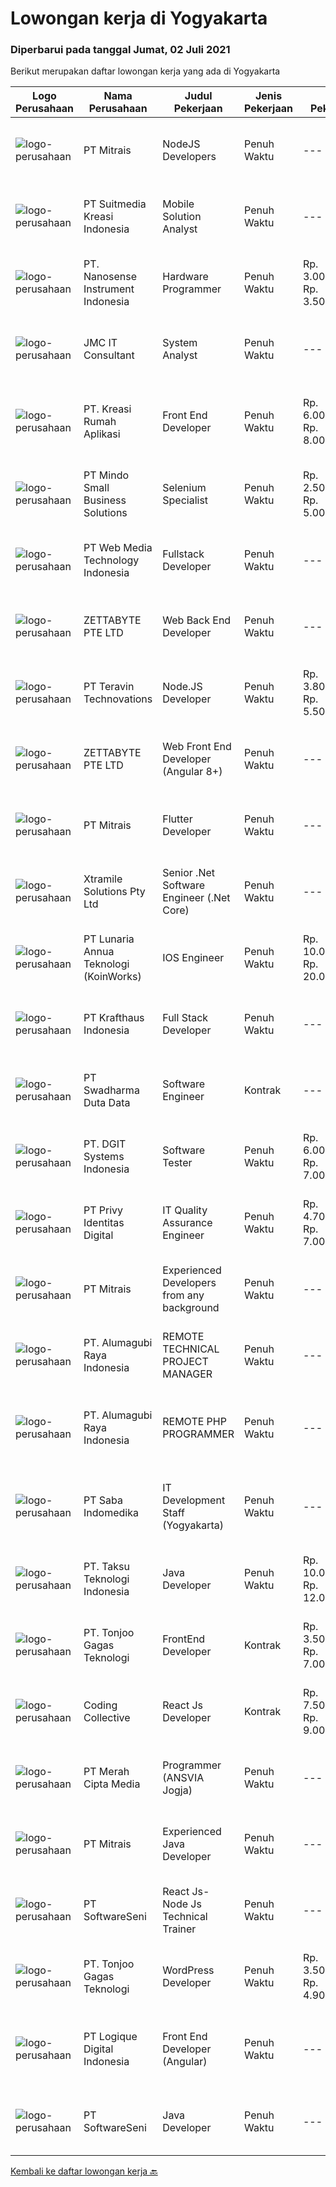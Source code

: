
  # Lowongan kerja di Yogyakarta

  ### Diperbarui pada tanggal Jumat, 02 Juli 2021

  Berikut merupakan daftar lowongan kerja yang ada di Yogyakarta

  |Logo Perusahaan | Nama Perusahaan | Judul Pekerjaan | Jenis Pekerjaan | Gaji Pekerjaan | Lokasi | Deskripsi | Tanggal diunggah | Pranala |
  | -------------- | --------------- | --------------- | --------- | --------- | -------------- | ------- | ----------- | ----------- |
  |![logo-perusahaan](https://image-service-cdn.seek.com.au/969b0c47f133a1e0155056a5d964c63953dd6304/ee4dce1061f3f616224767ad58cb2fc751b8d2dc)|PT Mitrais|NodeJS Developers|Penuh Waktu|---|Bali|Build your Career with Mitrais! We're urgently looking for experienced NodeJS Developers to be part of our team for an immediate start.Our client is a...|Kamis, 01 Juli 2021|https://www.jobstreet.co.id/id/job/nodejs-developers-3557891?token=0~8bf35a6c-c4f4-413f-9545-181421f73c05&sectionRank=1&jobId=jobstreet-id-job-3557891|
|![logo-perusahaan](https://image-service-cdn.seek.com.au/d1d6d9e7af7147dee7b7111b97e67641fcf252e0/ee4dce1061f3f616224767ad58cb2fc751b8d2dc)|PT Suitmedia Kreasi Indonesia|Mobile Solution Analyst|Penuh Waktu|---|Jakarta Raya|Role: You will analyze, design, and deliver high-quality mobile applications. Responsibilities: Conduct research to understand what clients need and...|Rabu, 30 Juni 2021|https://www.jobstreet.co.id/id/job/mobile-solution-analyst-3568635?token=0~8bf35a6c-c4f4-413f-9545-181421f73c05&sectionRank=2&jobId=jobstreet-id-job-3568635|
|![logo-perusahaan](https://image-service-cdn.seek.com.au/67567343348f4097c33cbda8e068a1010495e2e5/ee4dce1061f3f616224767ad58cb2fc751b8d2dc)|PT. Nanosense Instrument Indonesia|Hardware Programmer|Penuh Waktu|Rp. 3.000.000-Rp. 3.500.000|Yogyakarta|Job Requirements: At least 1 year(s) experience in software development, software delivery, and post-implementation Candidate must possess at least...|Kamis, 01 Juli 2021|https://www.jobstreet.co.id/id/job/hardware-programmer-3569488?token=0~8bf35a6c-c4f4-413f-9545-181421f73c05&sectionRank=3&jobId=jobstreet-id-job-3569488|
|![logo-perusahaan](https://image-service-cdn.seek.com.au/a2204a6f248fedfcfbb4d393e68e7d11a2931c9a/ee4dce1061f3f616224767ad58cb2fc751b8d2dc)|JMC IT Consultant|System Analyst|Penuh Waktu|---|Bantul|Greetings!We are growing IT Consultant that focused on E-Gov industry. Within 12 years, we are already helping more than 300 IT development in...|Rabu, 30 Juni 2021|https://www.jobstreet.co.id/id/job/system-analyst-3562209?token=0~8bf35a6c-c4f4-413f-9545-181421f73c05&sectionRank=4&jobId=jobstreet-id-job-3562209|
|![logo-perusahaan](https://image-service-cdn.seek.com.au/13f7466ed464c1e6442064fa0564efac70e6da12/ee4dce1061f3f616224767ad58cb2fc751b8d2dc)|PT. Kreasi Rumah Aplikasi|Front End Developer|Penuh Waktu|Rp. 6.000.000-Rp. 8.000.000|Bantul|Memiliki pengalaman 2-5 tahun dalam pengembangan Front End Sangat memahami konsep HTML, CSS, dan Javascript Berpengalaman dalam menggunakan...|Kamis, 01 Juli 2021|https://www.jobstreet.co.id/id/job/front-end-developer-3557941?token=0~8bf35a6c-c4f4-413f-9545-181421f73c05&sectionRank=5&jobId=jobstreet-id-job-3557941|
|![logo-perusahaan](https://image-service-cdn.seek.com.au/bd9c5207a79d42ed096a1b2bad14bef66654f2f2/ee4dce1061f3f616224767ad58cb2fc751b8d2dc)|PT Mindo Small Business Solutions|Selenium Specialist|Penuh Waktu|Rp. 2.500.000-Rp. 5.000.000|Yogyakarta|We are currently looking for Selenium Specialist Staff for our Yogyakarta office. As part of Mindo's Property Operations &amp; Enhancement team, you...|Rabu, 30 Juni 2021|https://www.jobstreet.co.id/id/job/selenium-specialist-3561440?token=0~8bf35a6c-c4f4-413f-9545-181421f73c05&sectionRank=6&jobId=jobstreet-id-job-3561440|
|![logo-perusahaan](https://image-service-cdn.seek.com.au/fe6569d61098f35222743f282f496686f78aefd7/ee4dce1061f3f616224767ad58cb2fc751b8d2dc)|PT Web Media Technology Indonesia|Fullstack Developer|Penuh Waktu|---|Sleman|We are Niagahoster, a tech company based in Yogyakarta that provides web-hosting services. To make Niagahoster web and products are packed with...|Kamis, 01 Juli 2021|https://www.jobstreet.co.id/id/job/fullstack-developer-3569524?token=0~8bf35a6c-c4f4-413f-9545-181421f73c05&sectionRank=7&jobId=jobstreet-id-job-3569524|
|![logo-perusahaan](https://image-service-cdn.seek.com.au/a9ad8fdd00d66418bb5e9ec41ddbc2318ccec822/ee4dce1061f3f616224767ad58cb2fc751b8d2dc)|ZETTABYTE PTE LTD|Web Back End Developer|Penuh Waktu|---|Yogyakarta|Company IntroductionZettabyte is a software development company that focuses on the education sector. We work together with our multicultural team...|Kamis, 01 Juli 2021|https://www.jobstreet.co.id/id/job/web-back-end-developer-3557501?token=0~8bf35a6c-c4f4-413f-9545-181421f73c05&sectionRank=8&jobId=jobstreet-id-job-3557501|
|![logo-perusahaan](https://image-service-cdn.seek.com.au/00c5fccd7e7da99c6c551506f244b709f37b24cb/ee4dce1061f3f616224767ad58cb2fc751b8d2dc)|PT Teravin Technovations|Node.JS Developer|Penuh Waktu|Rp. 3.800.000-Rp. 5.500.000|Jakarta Pusat|Requirements: Minimum 1 year experience in using Node.Js Good in English Creative Person, problem solving, good attitude, eager to learn Able to...|Kamis, 01 Juli 2021|https://www.jobstreet.co.id/id/job/node-js-developer-3563259?token=0~8bf35a6c-c4f4-413f-9545-181421f73c05&sectionRank=9&jobId=jobstreet-id-job-3563259|
|![logo-perusahaan](https://image-service-cdn.seek.com.au/a9ad8fdd00d66418bb5e9ec41ddbc2318ccec822/ee4dce1061f3f616224767ad58cb2fc751b8d2dc)|ZETTABYTE PTE LTD|Web Front End Developer (Angular 8+)|Penuh Waktu|---|Yogyakarta|Company IntroductionZettabyte is a software development company that focuses on the education sector. We work together with our multicultural team...|Kamis, 01 Juli 2021|https://www.jobstreet.co.id/id/job/web-front-end-developer-angular-8-3557436?token=0~8bf35a6c-c4f4-413f-9545-181421f73c05&sectionRank=10&jobId=jobstreet-id-job-3557436|
|![logo-perusahaan](https://image-service-cdn.seek.com.au/969b0c47f133a1e0155056a5d964c63953dd6304/ee4dce1061f3f616224767ad58cb2fc751b8d2dc)|PT Mitrais|Flutter Developer|Penuh Waktu|---|Bali|Build your Career with Mitrais !  We're looking for experienced Flutter Developer to be part of our team. What will you be doing?  Liase with...|Kamis, 01 Juli 2021|https://www.jobstreet.co.id/id/job/flutter-developer-3557895?token=0~8bf35a6c-c4f4-413f-9545-181421f73c05&sectionRank=11&jobId=jobstreet-id-job-3557895|
|![logo-perusahaan](https://image-service-cdn.seek.com.au/886dbb766c5bd832cea6f1bb5b5374b094ca8917/ee4dce1061f3f616224767ad58cb2fc751b8d2dc)|Xtramile Solutions Pty Ltd|Senior .Net Software Engineer (.Net Core)|Penuh Waktu|---|Bali|Innovative job opportunity offering a high salary package, attractive bonus remuneration and full remote working arrangement.This role will help...|Kamis, 01 Juli 2021|https://www.jobstreet.co.id/id/job/senior-net-software-engineer-net-core-3562244?token=0~8bf35a6c-c4f4-413f-9545-181421f73c05&sectionRank=12&jobId=jobstreet-id-job-3562244|
|![logo-perusahaan](https://image-service-cdn.seek.com.au/aab0a5465545de2bbfc9a4ae4502897f3e28e138/ee4dce1061f3f616224767ad58cb2fc751b8d2dc)|PT Lunaria Annua Teknologi (KoinWorks)|IOS Engineer|Penuh Waktu|Rp. 10.000.000-Rp. 20.000.000|Jakarta Raya|As IOS Engineer/Sr. IOS Engineer, you'll be the one responsible for developing applications for iOS and get them launched. You will work as part of a...|Kamis, 01 Juli 2021|https://www.jobstreet.co.id/id/job/ios-engineer-3562520?token=0~8bf35a6c-c4f4-413f-9545-181421f73c05&sectionRank=13&jobId=jobstreet-id-job-3562520|
|![logo-perusahaan](https://image-service-cdn.seek.com.au/bef45686e3919076089a028d297160d83ed7cc14/ee4dce1061f3f616224767ad58cb2fc751b8d2dc)|PT Krafthaus Indonesia|Full Stack Developer|Penuh Waktu|---|Yogyakarta|We are looking for a Full-stack Software Developer for https://paperlust.co/ to build and maintain functional web pages and applications.As a Full...|Rabu, 30 Juni 2021|https://www.jobstreet.co.id/id/job/full-stack-developer-3556505?token=0~8bf35a6c-c4f4-413f-9545-181421f73c05&sectionRank=14&jobId=jobstreet-id-job-3556505|
|![logo-perusahaan](https://image-service-cdn.seek.com.au/c9726dd48637f2122e69fa4f05bdeddb6166e3b5/ee4dce1061f3f616224767ad58cb2fc751b8d2dc)|PT Swadharma Duta Data|Software Engineer|Kontrak|---|Jakarta Timur|Back End Developer Memahami konsep pengembangan aplikasi Memahami konsep Microservices Architeccture Memiliki skill Java Spring Boot, Net Core, Go,...|Kamis, 01 Juli 2021|https://www.jobstreet.co.id/id/job/software-engineer-3563022?token=0~8bf35a6c-c4f4-413f-9545-181421f73c05&sectionRank=15&jobId=jobstreet-id-job-3563022|
|![logo-perusahaan](https://image-service-cdn.seek.com.au/e93bc75036be941b9c3ff3a55670cb236457b0c4/ee4dce1061f3f616224767ad58cb2fc751b8d2dc)|PT. DGIT Systems Indonesia|Software Tester|Penuh Waktu|Rp. 6.000.000-Rp. 7.000.000|Bali|We believe work should be a fun development journey but the challenging one! Our great teams will support you to achieve that and delivering great...|Senin, 28 Juni 2021|https://www.jobstreet.co.id/id/job/software-tester-3566840?token=0~8bf35a6c-c4f4-413f-9545-181421f73c05&sectionRank=16&jobId=jobstreet-id-job-3566840|
|![logo-perusahaan](https://image-service-cdn.seek.com.au/1ce07e920cd3ef33658542630cd2b0dbfe789bee/ee4dce1061f3f616224767ad58cb2fc751b8d2dc)|PT Privy Identitas Digital|IT Quality Assurance Engineer|Penuh Waktu|Rp. 4.700.000-Rp. 7.000.000|Yogyakarta|Jobdescription: Responsible for testing changes and upgrades to business applications with the aim of detecting any problems with the application....|Rabu, 30 Juni 2021|https://www.jobstreet.co.id/id/job/it-quality-assurance-engineer-3561292?token=0~8bf35a6c-c4f4-413f-9545-181421f73c05&sectionRank=17&jobId=jobstreet-id-job-3561292|
|![logo-perusahaan](https://image-service-cdn.seek.com.au/969b0c47f133a1e0155056a5d964c63953dd6304/ee4dce1061f3f616224767ad58cb2fc751b8d2dc)|PT Mitrais|Experienced Developers from any background|Penuh Waktu|---|Bali|Build your Career with Mitrais !  We're looking for experienced Software Engineers from any background to be part of our team.  What will you...|Kamis, 01 Juli 2021|https://www.jobstreet.co.id/id/job/experienced-developers-from-any-background-3557897?token=0~8bf35a6c-c4f4-413f-9545-181421f73c05&sectionRank=18&jobId=jobstreet-id-job-3557897|
|![logo-perusahaan](https://image-service-cdn.seek.com.au/9328c57511f92a9f992df30ec9addcc1f6a62e42/ee4dce1061f3f616224767ad58cb2fc751b8d2dc)|PT. Alumagubi Raya Indonesia|REMOTE TECHNICAL PROJECT MANAGER|Penuh Waktu|---|Yogyakarta|Job Descriptions: Work directly with clients and development teams Provide planning &amp; resource scheduling. This will include tracking the team...|Selasa, 29 Juni 2021|https://www.jobstreet.co.id/id/job/remote-technical-project-manager-3568131?token=0~8bf35a6c-c4f4-413f-9545-181421f73c05&sectionRank=19&jobId=jobstreet-id-job-3568131|
|![logo-perusahaan](https://image-service-cdn.seek.com.au/9328c57511f92a9f992df30ec9addcc1f6a62e42/ee4dce1061f3f616224767ad58cb2fc751b8d2dc)|PT. Alumagubi Raya Indonesia|REMOTE PHP PROGRAMMER|Penuh Waktu|---|Yogyakarta|REMOTE PHP PROGRAMMER DESKRIPSI PEKERJAAN          Develop, test, debug, and deploy web applications. Develop appropriate code structures to solve...|Selasa, 29 Juni 2021|https://www.jobstreet.co.id/id/job/remote-php-programmer-3568049?token=0~8bf35a6c-c4f4-413f-9545-181421f73c05&sectionRank=20&jobId=jobstreet-id-job-3568049|
|![logo-perusahaan](https://image-service-cdn.seek.com.au/fd4e0e8b1c4e3845b01f36c504d8073041e3b470/ee4dce1061f3f616224767ad58cb2fc751b8d2dc)|PT Saba Indomedika|IT Development Staff (Yogyakarta)|Penuh Waktu|---|Yogyakarta|Deskripsi Pekerjaan Membuat program untuk kebutuhan perusahaan khususnya aplikasi Finance Memformulasikan spesifikasi program dan basic prototypes...|Minggu, 27 Juni 2021|https://www.jobstreet.co.id/id/job/it-development-staff-yogyakarta-3560234?token=0~8bf35a6c-c4f4-413f-9545-181421f73c05&sectionRank=21&jobId=jobstreet-id-job-3560234|
|![logo-perusahaan](https://image-service-cdn.seek.com.au/cdad7eadbef6a47d2c5b4d08a7c1b9886e8f7f8f/ee4dce1061f3f616224767ad58cb2fc751b8d2dc)|PT. Taksu Teknologi Indonesia|Java Developer|Penuh Waktu|Rp. 10.000.000-Rp. 12.000.000|Denpasar|Java DeveloperWe are looking for highly motivated and hands-on developers with experience in building billing systems in Java across the full software...|Kamis, 01 Juli 2021|https://www.jobstreet.co.id/id/job/java-developer-3569486?token=0~8bf35a6c-c4f4-413f-9545-181421f73c05&sectionRank=22&jobId=jobstreet-id-job-3569486|
|![logo-perusahaan](https://image-service-cdn.seek.com.au/a083bcf6cafe02d372853a92180973ccc0b39376/ee4dce1061f3f616224767ad58cb2fc751b8d2dc)|PT. Tonjoo Gagas Teknologi|FrontEnd Developer|Kontrak|Rp. 3.500.000-Rp. 7.000.000|Sleman|✔ Kualifikasi: Minimal pendidikan Diploma (D3) / Sarjana (S1) Minimal Pengalaman 2 tahun di bidang Front-End Developer Menguasai secara tuntas: HTML,...|Rabu, 30 Juni 2021|https://www.jobstreet.co.id/id/job/frontend-developer-3556141?token=0~8bf35a6c-c4f4-413f-9545-181421f73c05&sectionRank=23&jobId=jobstreet-id-job-3556141|
|![logo-perusahaan](https://image-service-cdn.seek.com.au/173d90a4796b9060b32d48ba09d1cc3a5bacc8b1/ee4dce1061f3f616224767ad58cb2fc751b8d2dc)|Coding Collective|React Js Developer|Kontrak|Rp. 7.500.000-Rp. 9.000.000|Jakarta Raya|Requirements: Experience in React Js, Node Js (Knowledge in Typescript is a plus). Expertise in Object-Oriented Programming and Web Service (RESTfull...|Rabu, 30 Juni 2021|https://www.jobstreet.co.id/id/job/react-js-developer-3568852?token=0~8bf35a6c-c4f4-413f-9545-181421f73c05&sectionRank=24&jobId=jobstreet-id-job-3568852|
|![logo-perusahaan](https://image-service-cdn.seek.com.au/e1dd4270f52ae8e7b91b7ebc9c6012883f212cfe/ee4dce1061f3f616224767ad58cb2fc751b8d2dc)|PT Merah Cipta Media|Programmer (ANSVIA Jogja)|Penuh Waktu|---|Yogyakarta|Bachelor Degree from Computer Science, Information Technology, or other related majors Minimal 2 years’ experience as a web programmer ( JAVA )...|Rabu, 30 Juni 2021|https://www.jobstreet.co.id/id/job/programmer-ansvia-jogja-3557180?token=0~8bf35a6c-c4f4-413f-9545-181421f73c05&sectionRank=25&jobId=jobstreet-id-job-3557180|
|![logo-perusahaan](https://image-service-cdn.seek.com.au/969b0c47f133a1e0155056a5d964c63953dd6304/ee4dce1061f3f616224767ad58cb2fc751b8d2dc)|PT Mitrais|Experienced Java Developer|Penuh Waktu|---|Bali|Build your Career with Mitrais!  We have clients who are urgently looking for Experienced Java developers for an immediate start. What will you be...|Kamis, 01 Juli 2021|https://www.jobstreet.co.id/id/job/experienced-java-developer-3557892?token=0~8bf35a6c-c4f4-413f-9545-181421f73c05&sectionRank=26&jobId=jobstreet-id-job-3557892|
|![logo-perusahaan](https://image-service-cdn.seek.com.au/c05a3e3e627c08dd9cbb310c1a48f4a5a42787b6/ee4dce1061f3f616224767ad58cb2fc751b8d2dc)|PT SoftwareSeni|React Js-Node Js Technical Trainer|Penuh Waktu|---|Yogyakarta|SoftwareSeni is a Software Development Company based in Yogyakarta &amp; Sydney, Australia. We have been designing and developing phone apps,...|Selasa, 29 Juni 2021|https://www.jobstreet.co.id/id/job/react-js-node-js-technical-trainer-3567977?token=0~8bf35a6c-c4f4-413f-9545-181421f73c05&sectionRank=27&jobId=jobstreet-id-job-3567977|
|![logo-perusahaan](https://image-service-cdn.seek.com.au/a083bcf6cafe02d372853a92180973ccc0b39376/ee4dce1061f3f616224767ad58cb2fc751b8d2dc)|PT. Tonjoo Gagas Teknologi|WordPress Developer|Penuh Waktu|Rp. 3.500.000-Rp. 4.900.000|Sleman|✔ Requirement: Minimal pendidikan Diploma (D3) / Sarjana (S1) Menguasai HTML, CSS, dan JS Menguasai PHP Menguasai dasar Wordpress Development...|Rabu, 30 Juni 2021|https://www.jobstreet.co.id/id/job/wordpress-developer-3556140?token=0~8bf35a6c-c4f4-413f-9545-181421f73c05&sectionRank=28&jobId=jobstreet-id-job-3556140|
|![logo-perusahaan](https://image-service-cdn.seek.com.au/c7afa992dbb3df981b5d1f490d0e6bbed02c8faf/ee4dce1061f3f616224767ad58cb2fc751b8d2dc)|PT Logique Digital Indonesia|Front End Developer (Angular)|Penuh Waktu|---|Jakarta Raya|Deskripsi Pekerjaan: Merancang dan mengembangkan user interface menggunakan angularJS Mengembangkan fungsi (code) yang efisien, reusable, testable dan...|Selasa, 29 Juni 2021|https://www.jobstreet.co.id/id/job/front-end-developer-angular-3568117?token=0~8bf35a6c-c4f4-413f-9545-181421f73c05&sectionRank=29&jobId=jobstreet-id-job-3568117|
|![logo-perusahaan](https://image-service-cdn.seek.com.au/c05a3e3e627c08dd9cbb310c1a48f4a5a42787b6/ee4dce1061f3f616224767ad58cb2fc751b8d2dc)|PT SoftwareSeni|Java Developer|Penuh Waktu|---|Yogyakarta|SoftwareSeni is a Software Development Company based in Yogyakarta &amp; Sydney, Australia. We have been designing and developing phone apps,...|Selasa, 29 Juni 2021|https://www.jobstreet.co.id/id/job/java-developer-3555281?token=0~8bf35a6c-c4f4-413f-9545-181421f73c05&sectionRank=30&jobId=jobstreet-id-job-3555281|


  [Kembali ke daftar lowongan kerja 🔙](../README.md#daftar-lowongan-kerja)
  